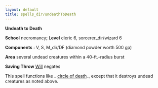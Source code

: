 ```yaml
---
layout: default
title: spells_dir/undeathToDeath
---
```

 **Undeath to Death**

**School** necromancy; **Level** cleric 6, sorcerer_dir/wizard 6

**Components** : V, S, M_dir/DF (diamond powder worth 500 gp)

**Area** several undead creatures within a 40-ft.-radius burst

**Saving Throw** [Will](../combat#_will) negates

This spell functions like _ [circle of death](circleOfDeath#_circle-of-death)_, except that it destroys undead creatures as noted above.

